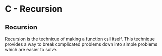 # C - Recursion

## Recursion
Recursion is the technique of making a function call itself. This technique provides a way to break complicated problems down into simple problems which are easier to solve.
